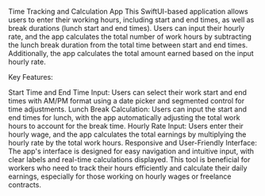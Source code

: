 Time Tracking and Calculation App
This SwiftUI-based application allows users to enter their working hours, including start and end times, as well as break durations (lunch start and end times). 
Users can input their hourly rate, and the app calculates the total number of work hours by subtracting the lunch break duration from the total time between start and end times. 
Additionally, the app calculates the total amount earned based on the input hourly rate.

Key Features:

Start Time and End Time Input: Users can select their work start and end times with AM/PM format using a date picker and segmented control for time adjustments.
Lunch Break Calculation: Users can input the start and end times for lunch, with the app automatically adjusting the total work hours to account for the break time.
Hourly Rate Input: Users enter their hourly wage, and the app calculates the total earnings by multiplying the hourly rate by the total work hours.
Responsive and User-Friendly Interface: The app's interface is designed for easy navigation and intuitive input, with clear labels and real-time calculations displayed.
This tool is beneficial for workers who need to track their hours efficiently and calculate their daily earnings, especially for those working on hourly wages or freelance contracts.
